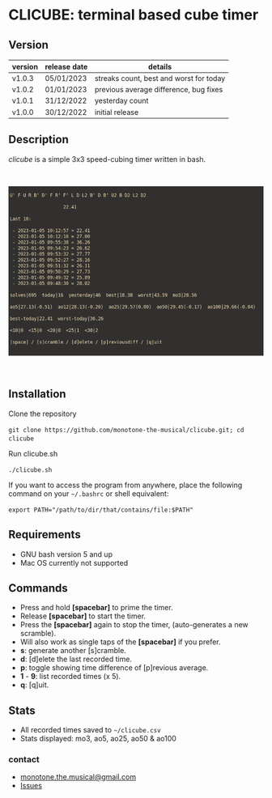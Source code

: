 # CLICUBE: terminal based cube timer

## Version

| version | release date | details                                 |
| ------- | ------------ | --------------------------------------- |
| v1.0.3  | 05/01/2023   | streaks count, best and worst for today |
| v1.0.2  | 01/01/2023   | previous average difference, bug fixes  |
| v1.0.1  | 31/12/2022   | yesterday count                         |
| v1.0.0  | 30/12/2022   | initial release                         |

## Description

_clicube_ is a simple 3x3 speed-cubing timer written in bash.

<br>

![](./screenshot1.png)

<br>

## Installation

Clone the repository

`git clone https://github.com/monotone-the-musical/clicube.git; cd clicube`

Run clicube.sh

`./clicube.sh`

If you want to access the program from anywhere, place the following command on your `~/.bashrc` or shell equivalent:

`export PATH="/path/to/dir/that/contains/file:$PATH"`

## Requirements

- GNU bash version 5 and up
- Mac OS currently not supported

## Commands

- Press and hold **[spacebar]** to prime the timer.
- Release **[spacebar]** to start the timer.
- Press the **[spacebar]** again to stop the timer, (auto-generates a new scramble).
- Will also work as single taps of the **[spacebar]** if you prefer.
- **s**: generate another \[s\]cramble.
- **d**: \[d\]elete the last recorded time.
- **p**: toggle showing time difference of \[p\]revious average.
- **1** - **9**: list recorded times (x 5).
- **q**: \[q\]uit.

## Stats

- All recorded times saved to `~/clicube.csv`
- Stats displayed: mo3, ao5, ao25, ao50 & ao100

### contact

- monotone.the.musical@gmail.com
- [Issues](https://github.com/monotone-the-musical/clicube/issues)

